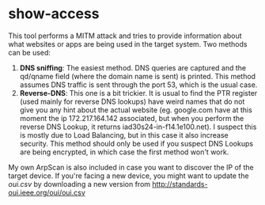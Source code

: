 # show-access
This tool performs a MITM attack and tries to provide information about what websites or apps are being used in the target system.
Two methods can be used:
1. **DNS sniffing**: The easiest method. DNS queries are captured and the qd/qname field (where the domain name is sent) is printed. This method assumes DNS traffic is sent through the port 53, which is the usual case.
2. **Reverse-DNS**: This one is a bit trickier. It is usual to find the PTR register (used mainly for reverse DNS lookups) have weird names that do not give you any hint about the actual website (eg. google.com have at this moment the ip 172.217.164.142 associated, but when you perform the reverse DNS Lookup, it returns iad30s24-in-f14.1e100.net). I suspect this is mostly due to Load Balancing, but in this case it also increase security. This method should only be used if you suspect DNS Lookups are being encrypted, in which case the first method won't work.

My own ArpScan is also included in case you want to discover the IP of the target device.
If you're facing a new device, you might want to update the *oui.csv* by downloading a new version from http://standards-oui.ieee.org/oui/oui.csv
